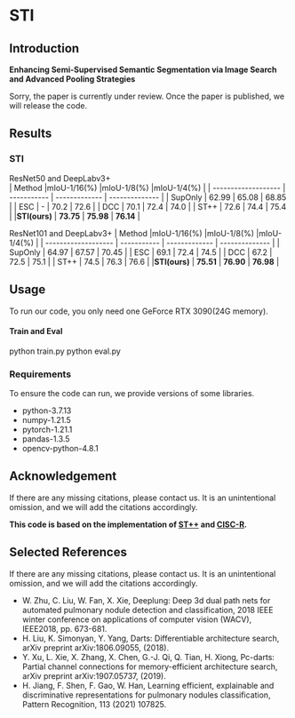 # STI
## Introduction
**Enhancing Semi-Supervised Semantic Segmentation via Image Search and Advanced Pooling Strategies** 

Sorry, the paper is currently under review. Once the paper is published, we will release the code.
## Results

### STI

ResNet50 and DeepLabv3+                       
| Method              |mIoU-1/16(%) |mIoU-1/8(%)    |mIoU-1/4(%)     |
| ------------------- | ----------- | ------------- | -------------- |
| SupOnly             | 62.99       | 65.08         | 68.85          |
| ESC                 | -           | 70.2          | 72.6           |
| DCC                 | 70.1        | 72.4          | 74.0           |
| ST++                | 72.6        | 74.4          | 75.4           |
|**STI(ours)**        | **73.75**   | **75.98**     | **76.14**      |

ResNet101 and DeepLabv3+
| Method              |mIoU-1/16(%) |mIoU-1/8(%)    |mIoU-1/4(%)     |
| ------------------- | ----------- | ------------- | -------------- |
| SupOnly             | 64.97       | 67.57         | 70.45          |
| ESC                 | 69.1        | 72.4          | 74.5           |
| DCC                 | 67.2        | 72.5          | 75.1           |
| ST++                | 74.5        | 76.3          | 76.6           |
|**STI(ours)**        | **75.51**   | **76.90**     | **76.98**      |



## Usage
To run our code, you only need one GeForce RTX 3090(24G memory).

#### Train and Eval
python train.py
python eval.py

### Requirements

To ensure the code can run, we provide versions of some libraries.

- python-3.7.13
- numpy-1.21.5
- pytorch-1.21.1
- pandas-1.3.5
- opencv-python-4.8.1

## Acknowledgement 

If there are any missing citations, please contact us. It is an unintentional omission, and we will add the citations accordingly.

 **This code is based on the implementation of  [ST++](https://github.com/quark0/darts) and [CISC-R](https://github.com/xiaomi-automl/FairDARTS).**

## Selected References

If there are any missing citations, please contact us. It is an unintentional omission, and we will add the citations accordingly.

- W. Zhu, C. Liu, W. Fan, X. Xie, Deeplung: Deep 3d dual path nets for automated pulmonary nodule detection and classification,  2018 IEEE winter conference on applications of computer vision (WACV), IEEE2018, pp. 673-681.
- H. Liu, K. Simonyan, Y. Yang, Darts: Differentiable architecture search, arXiv preprint arXiv:1806.09055, (2018).
- Y. Xu, L. Xie, X. Zhang, X. Chen, G.-J. Qi, Q. Tian, H. Xiong, Pc-darts: Partial channel connections for memory-efficient architecture search, arXiv preprint arXiv:1907.05737, (2019).
- H. Jiang, F. Shen, F. Gao, W. Han, Learning efficient, explainable and discriminative representations for pulmonary nodules classification, Pattern Recognition, 113 (2021) 107825.

